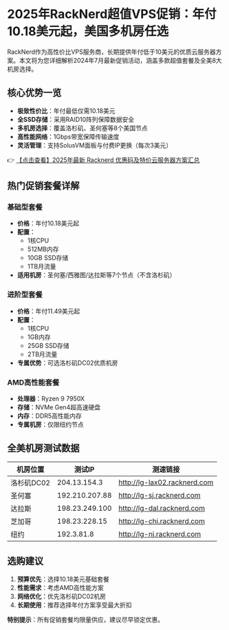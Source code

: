# 2025年RackNerd超值VPS促销：年付10.18美元起，美国多机房任选

RackNerd作为高性价比VPS服务商，长期提供年付低于10美元的优质云服务器方案。本文将为您详细解析2024年7月最新促销活动，涵盖多款超值套餐及全美8大机房选择。

## 核心优势一览
- **极致性价比**：年付最低仅需10.18美元
- **全SSD存储**：采用RAID10阵列保障数据安全
- **多机房选择**：覆盖洛杉矶、圣何塞等8个美国节点
- **高性能网络**：1Gbps带宽保障传输速度
- **灵活管理**：支持SolusVM面板与付费IP更换（每次3美元）

👉 [【点击查看】2025年最新 Racknerd 优惠码及特价云服务器方案汇总](https://bit.ly/Rack_Nerd)

## 热门促销套餐详解

### 基础型套餐
- **价格**：年付10.18美元起
- **配置**：
  - 1核CPU
  - 512MB内存
  - 10GB SSD存储
  - 1TB月流量
- **适用机房**：圣何塞/西雅图/达拉斯等7个节点（不含洛杉矶）

### 进阶型套餐
- **价格**：年付11.49美元起
- **配置**：
  - 1核CPU
  - 1GB内存
  - 25GB SSD存储
  - 2TB月流量
- **专属优势**：可选洛杉矶DC02优质机房

### AMD高性能套餐
- **处理器**：Ryzen 9 7950X
- **存储**：NVMe Gen4超高速硬盘
- **内存**：DDR5高性能内存
- **专属机房**：仅限纽约节点

## 全美机房测试数据
| 机房位置   | 测试IP         | 测速链接                      |
|------------|----------------|-------------------------------|
| 洛杉矶DC02 | 204.13.154.3   | http://lg-lax02.racknerd.com  |
| 圣何塞     | 192.210.207.88 | http://lg-sj.racknerd.com     |
| 达拉斯     | 198.23.249.100 | http://lg-dal.racknerd.com    |
| 芝加哥     | 198.23.228.15  | http://lg-chi.racknerd.com    |
| 纽约       | 192.3.81.8     | http://lg-nj.racknerd.com     |

## 选购建议
1. **预算优先**：选择10.18美元基础套餐
2. **性能需求**：考虑AMD高性能方案
3. **网络优化**：优先洛杉矶DC02机房
4. **长期使用**：推荐选择年付方案享受最大折扣

**特别提示**：所有促销套餐均限量供应，建议尽早锁定优惠。